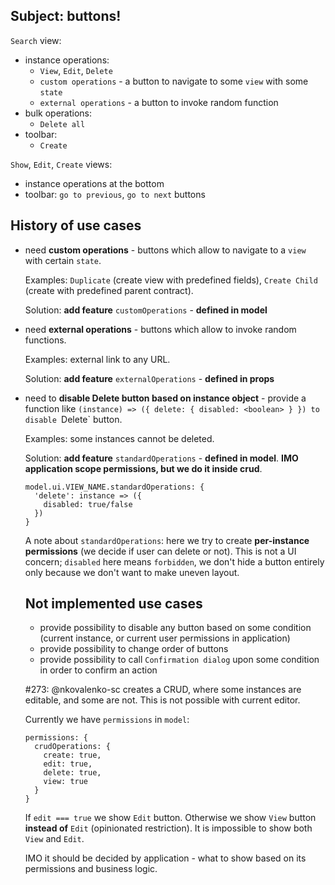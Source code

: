 ## Subject: buttons!

`Search` view: 
- instance operations:
  - `View`, `Edit`, `Delete`
  - `custom operations` - a button to navigate to some `view` with some `state`
  - `external operations` - a button to invoke random function
- bulk operations:
  - `Delete all`
- toolbar:
  - `Create`
  
`Show`, `Edit`, `Create` views:
- instance operations at the bottom
- toolbar: `go to previous`, `go to next` buttons

## History of use cases 

- need **custom operations** - buttons which allow to navigate to a `view` with certain `state`. 
  
  Examples: `Duplicate` (create view with predefined fields), `Create Child` (create with predefined parent contract).
  
  Solution: **add feature** `customOperations` - **defined in model**

- need **external operations** - buttons which allow to invoke random functions. 
  
  Examples: external link to any URL.
  
  Solution: **add feature** `externalOperations` - **defined in props**
  
- need to **disable Delete button based on instance object** - provide a function like `(instance) => ({ delete: { disabled: <boolean> } })
  to disable `Delete` button. 
  
  Examples: some instances cannot be deleted.
  
  Solution: **add feature** `standardOperations` - **defined in model**. **IMO application scope permissions, but we do it inside crud**.
  
  ```
  model.ui.VIEW_NAME.standardOperations: {
    'delete': instance => ({
      disabled: true/false
    })
  }
  ```
  
  A note about `standardOperations`: here we try to create **per-instance permissions** (we decide if user can delete or not). 
  This is not a UI concern; `disabled` here means `forbidden`, we don't hide a button entirely only because we don't want to make uneven layout.
  
  ## Not implemented use cases
  
  - provide possibility to disable any button based on some condition (current instance, or current user permissions in application)
  - provide possibility to change order of buttons
  - provide possibility to call `Confirmation dialog` upon some condition in order to confirm an action
  
  #273: @nkovalenko-sc creates a CRUD, where some instances are editable, and some are not. This is not possible with current editor.
  
  Currently we have `permissions` in `model`: 
  
  ```
  permissions: {
    crudOperations: {
      create: true,
      edit: true,
      delete: true,
      view: true
    }
  }
  ```
  
  If `edit === true` we show `Edit` button. Otherwise we show `View` button **instead of** `Edit` (opinionated restriction). 
  It is impossible to show both `View` and `Edit`.
  
  IMO it should be decided by application - what to show based on its permissions and business logic.
  
  
  
  
  
  
  
  
  
